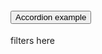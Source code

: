 
<div class="usa-accordion">
  <h4 class="usa-accordion__heading">
    <button
      class="usa-accordion__button"
      aria-expanded="false"
      aria-controls="s1"
    >
      Accordion example
    </button>
  </h4>
  <div id="s1" class="usa-accordion__content usa-prose">
    <p>
      filters here
    </p>
  </div>
</div>

